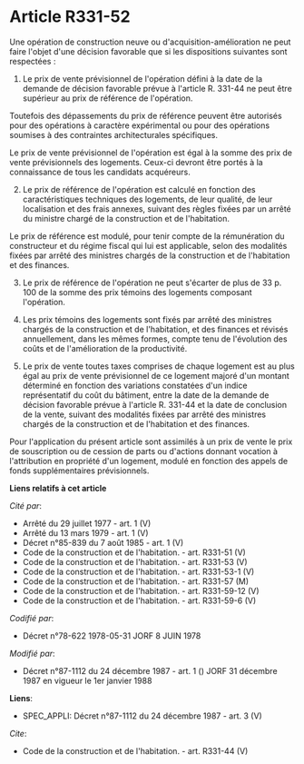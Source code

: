 # Article R331-52

Une opération de construction neuve ou d'acquisition-amélioration ne peut faire l'objet d'une décision favorable que si les
dispositions suivantes sont respectées : 

1. Le prix de vente prévisionnel de l'opération défini à la date de la demande de décision favorable prévue à l'article R.
331-44 ne peut être supérieur au prix de référence de l'opération. 

Toutefois des dépassements du prix de référence peuvent être autorisés pour des opérations à caractère expérimental ou pour
des opérations soumises à des contraintes architecturales spécifiques. 

Le prix de vente prévisionnel de l'opération est égal à la somme des prix de vente prévisionnels des logements. Ceux-ci
devront être portés à la connaissance de tous les candidats acquéreurs. 

2. Le prix de référence de l'opération est calculé en fonction des caractéristiques techniques des logements, de leur
qualité, de leur localisation et des frais annexes, suivant des règles fixées par un arrêté du ministre chargé de la
construction et de l'habitation. 

Le prix de référence est modulé, pour tenir compte de la rémunération du constructeur et du régime fiscal qui lui est
applicable, selon des modalités fixées par arrêté des ministres chargés de la construction et de l'habitation et des
finances. 

3. Le prix de référence de l'opération ne peut s'écarter de plus de 33 p. 100 de la somme des prix témoins des logements
composant l'opération. 

4. Les prix témoins des logements sont fixés par arrêté des ministres chargés de la construction et de l'habitation, et des
finances et révisés annuellement, dans les mêmes formes, compte tenu de l'évolution des coûts et de l'amélioration de la
productivité. 

5. Le prix de vente toutes taxes comprises de chaque logement est au plus égal au prix de vente prévisionnel de ce logement
majoré d'un montant déterminé en fonction des variations constatées d'un indice représentatif du coût du bâtiment, entre la
date de la demande de décision favorable prévue à l'article R. 331-44 et la date de conclusion de la vente, suivant des
modalités fixées par arrêté des ministres chargés de la construction et de l'habitation et des finances. 

Pour l'application du présent article sont assimilés à un prix de vente le prix de souscription ou de cession de parts ou
d'actions donnant vocation à l'attribution en propriété d'un logement, modulé en fonction des appels de fonds supplémentaires
prévisionnels.

**Liens relatifs à cet article**

_Cité par_:

  - Arrêté du 29 juillet 1977 - art. 1 (V)
  - Arrêté du 13 mars 1979 - art. 1 (V)
  - Décret n°85-839 du 7 août 1985 - art. 1 (V)
  - Code de la construction et de l'habitation. - art. R331-51 (V)
  - Code de la construction et de l'habitation. - art. R331-53 (V)
  - Code de la construction et de l'habitation. - art. R331-53-1 (V)
  - Code de la construction et de l'habitation. - art. R331-57 (M)
  - Code de la construction et de l'habitation. - art. R331-59-12 (V)
  - Code de la construction et de l'habitation. - art. R331-59-6 (V)

_Codifié par_:

  - Décret n°78-622 1978-05-31 JORF 8 JUIN 1978

_Modifié par_:

  - Décret n°87-1112 du 24 décembre 1987 - art. 1 () JORF 31 décembre 1987 en vigueur le 1er janvier 1988

**Liens**:

  - SPEC_APPLI: Décret n°87-1112 du 24 décembre 1987 - art. 3 (V)

_Cite_:

  - Code de la construction et de l'habitation. - art. R331-44 (V)
